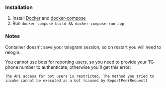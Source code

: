 ### Installation

1. Install [Docker](https://docs.docker.com/get-docker/) and [docker-compose](https://docs.docker.com/compose/install/)
2. Run `docker-compose build && docker-compose run app`

### Notes

Container doesn't save your telegram session, so on restart you will need to relogin.

You cannot use bots for reporting users, so you need to provide your TG phone number to authenticate, otherwise you'll get this error:

```
The API access for bot users is restricted. The method you tried to invoke cannot be executed as a bot (caused by ReportPeerRequest)
```
